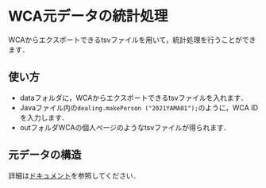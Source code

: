 # WCA元データの統計処理

WCAからエクスポートできるtsvファイルを用いて，統計処理を行うことができます．

## 使い方

- dataフォルダに，WCAからエクスポートできるtsvファイルを入れます．
- Javaファイル内の`dealing.makePerson ("2021YAMA01");`のように，WCA IDを入力します．
- outフォルダWCAの個人ページのようなtsvファイルが得られます．

## 元データの構造

詳細は[ドキュメント](document/wca_export_structure.pdf)を参照してください．